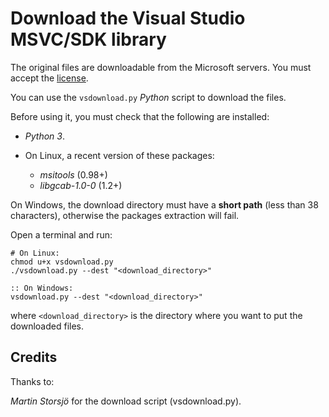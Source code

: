 Download the Visual Studio MSVC/SDK library
===========================================

The original files are downloadable from the Microsoft servers. You
must accept the [license](https://go.microsoft.com/fwlink/?LinkId=2179911).

You can use the `vsdownload.py` _Python_ script to download the files.

Before using it, you must check that the following are installed:

- _Python 3_.
- On Linux, a recent version of these packages:

  * _msitools_ (0.98+)
  * _libgcab-1.0-0_ (1.2+)


On Windows, the download directory must have a __short path__ (less than 38
characters), otherwise the packages extraction will fail.

Open a terminal and run:

	# On Linux:
	chmod u+x vsdownload.py
	./vsdownload.py --dest "<download_directory>"

	:: On Windows:
	vsdownload.py --dest "<download_directory>"

where `<download_directory>` is the directory where you want to put the
downloaded files.


Credits
-------

Thanks to:

_Martin Storsjö_ for the download script (vsdownload.py).
